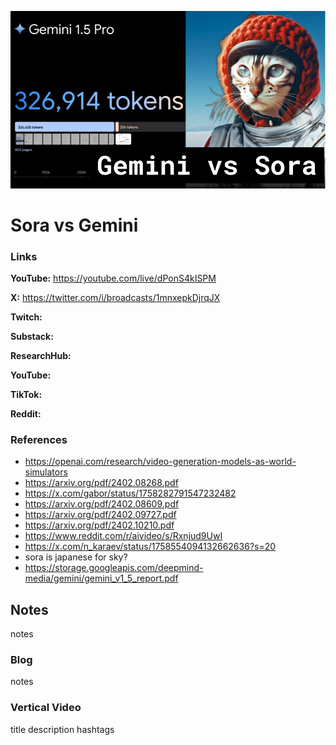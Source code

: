 ![thumbnail](thumbnail.png)

# Sora vs Gemini

### Links

**YouTube:** https://youtube.com/live/dPonS4kISPM

**X:** https://twitter.com/i/broadcasts/1mnxepkDjrqJX

**Twitch:**

**Substack:**

**ResearchHub:**

**YouTube:**

**TikTok:**

**Reddit:**

### References

- https://openai.com/research/video-generation-models-as-world-simulators
- https://arxiv.org/pdf/2402.08268.pdf
- https://x.com/gabor/status/1758282791547232482
- https://arxiv.org/pdf/2402.08609.pdf
- https://arxiv.org/pdf/2402.09727.pdf
- https://arxiv.org/pdf/2402.10210.pdf
- https://www.reddit.com/r/aivideo/s/Rxnjud9UwI
- https://x.com/n_karaev/status/1758554094132662636?s=20
- sora is japanese for sky?
- https://storage.googleapis.com/deepmind-media/gemini/gemini_v1_5_report.pdf

## Notes

notes

### Blog

notes

### Vertical Video

title
description
hashtags
